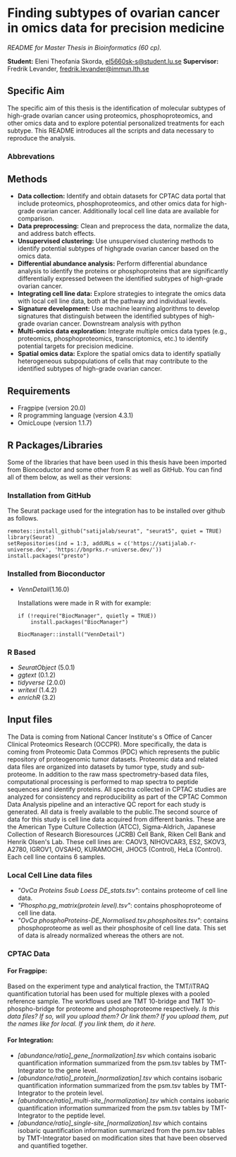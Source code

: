 # Finding subtypes of ovarian cancer in omics data for precision medicine
*README for Master Thesis in Bioinformatics (60 cp).*

**Student:** Eleni Theofania Skorda, <el5660sk-s@student.lu.se>
**Supervisor:** Fredrik Levander, <fredrik.levander@immun.lth.se>

## Specific Aim

The specific aim of this thesis is the identification of molecular subtypes of high-grade ovarian cancer using proteomics, phosphoproteomics, and other omics data and to explore potential personalized treatments for each subtype. This README introduces all the scripts and data necessary to reproduce the analysis.

### Abbrevations

## Methods

* **Data collection:** Identify and obtain datasets for CPTAC data portal that include proteomics, phosphoproteomics, and other omics data for high-grade ovarian cancer. Additionally local cell line data are available for comparison.
* **Data preprocessing:** Clean and preprocess the data, normalize the data, and address batch effects.
* **Unsupervised clustering:** Use unsupervised clustering methods to identify potential subtypes of highgrade ovarian cancer based on the omics data.
* **Differential abundance analysis:** Perform differential abundance analysis to identify the proteins or phosphoproteins that are significantly differentially expressed between the identified subtypes of high-grade ovarian cancer.
* **Integrating cell line data:** Explore strategies to integrate the omics data with local cell line data, both at the pathway and individual levels.
* **Signature development:** Use machine learning algorithms to develop signatures that distinguish between the identified subtypes of high-grade ovarian cancer. Downstream analysis with python
* **Multi-omics data exploration:** Integrate multiple omics data types (e.g., proteomics, phosphoproteomics, transcriptomics, etc.) to identify potential targets for precision medicine.
* **Spatial omics data:** Explore the spatial omics data to identify spatially heterogeneous subpopulations of cells that may contribute to the identified subtypes of high-grade ovarian cancer.

## Requirements

* Fragpipe (version 20.0)
* R programming language (version 4.3.1)
* OmicLoupe (version 1.1.7)

## R Packages/Libraries
Some of the libraries that have been used in this thesis have been imported from Bioncoductor and some other from R as well as GitHub. You can find all of them below, as well as their versions:


### Installation from GitHub
The Seurat package used for the integration has to be installed over github as follows.
  ```{R}
  remotes::install_github("satijalab/seurat", "seurat5", quiet = TRUE)
  library(Seurat)
  setRepositories(ind = 1:3, addURLs = c('https://satijalab.r-universe.dev', 'https://bnprks.r-universe.dev/'))
  install.packages("presto")
  
  ```

### Installed from Bioconductor

* *VennDetail*(1.16.0)
  
  Installations were made in R with for example:
  ```
  if (!require("BiocManager", quietly = TRUE))
      install.packages("BiocManager")

  BiocManager::install("VennDetail")
  
  ```

### R Based
* *SeuratObject* (5.0.1)
* *ggtext* (0.1.2)
* *tidyverse* (2.0.0) 
* *writexl* (1.4.2)
* *enrichR* (3.2)

## Input files

The Data is coming from National Cancer Institute's s Office of Cancer Clinical Proteomics Research (OCCPR). More specifically, the data is coming from Proteomic Data Commos (PDC) which represents the public repository of proteogenomic tumor datasets.  Proteomic data and related data files are organized into datasets by tumor type, study and sub-proteome. 
In addition to the raw mass spectrometry-based data files, computational processing is performed to map spectra to peptide sequences and identify proteins. All spectra collected in CPTAC studies are analyzed for consistency and reproducibility as part of the CPTAC Common Data Analysis pipeline and an interactive QC report for each study is generated. All data is freely available to the public.The second source of data for this study is cell line data acquired from different banks. These are the American Type Culture Collection (ATCC), Sigma-Aldrich, Japanese Collection of Research Bioresources (JCRB) Cell Bank, Riken Cell Bank and Henrik Olsen's Lab. These cell lines are: CAOV3, NIHOVCAR3, ES2, SKOV3, A2780, IGROV1, OVSAHO, KURAMOCHI, JHOC5 (Control), HeLa (Control). Each cell line contains 6 samples.

### Local Cell Line data files

* *"OvCa Proteins 5sub Loess DE_stats.tsv"*: contains proteome of cell line data.
* *"Phospho.pg_matrix(protein level).tsv"*: contains phosphoproteome of cell line data.
* *"OvCa phosphoProteins-DE_Normalised.tsv.phosphosites.tsv"*: contains phosphoproteome as well as their phosphosite of cell line data. This set of data is already normalized whereas the others are not.

### CPTAC Data

#### For Fragpipe:

Based on the experiment type and analytical fraction, the TMT/iTRAQ quantification tutorial has been used for multiple plexes with a pooled reference sample. The workflows used are TMT 10-bridge and TMT 10-phospho-bridge for proteome and phosphoproteome respectively.
*Is this data files? If so, will you upload them? Or link them? If you upload them, put the names like for local. If you link them, do it here.*


#### For Integration:

* *[abundance/ratio]_gene\_[normalization].tsv* which contains isobaric quantification information summarized from the psm.tsv tables by TMT-Integrator to the gene level.
* *[abundance/ratio]\_protein\_[normalization].tsv* which contains isobaric quantification information summarized from the psm.tsv tables by TMT-Integrator to the protein level.
* *[abundance/ratio]\_multi-site\_[normalization].tsv* which contains isobaric quantification information summarized from the psm.tsv tables by TMT-Integrator to the peptide level.
* *[abundance/ratio]\_single-site\_[normalization].tsv* which contains isobaric quantification information summarized from the psm.tsv tables by TMT-Integrator based on modification sites that have been observed and quantified together.


